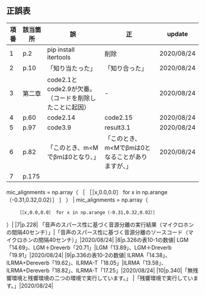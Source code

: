 ## 正誤表
|項番|該当箇所|誤|正|update|
|---|---|---|---|---|
|1|p.2| pip install itertools | 削除　|2020/08/24|
|2|p.10| 「知り当たった」|「知り合った」|2020/08/24|
|3|第二章|code2.1とcode2.9が欠番。（コードを削除したことに起因）|-|2020/08/24|
|4|p.60|code2.14|code2.15|2020/08/24|
|5|p.97|code3.9|result3.1|2020/08/24|
|6|p.82| 「このとき、m<Mでβmは0となり、」|「このとき、m<Mでβmは0となることがありますが、」|2020/08/24|
|7|p.175| 
mic_alignments = np.array（
    ［
        ［［x,0.0,0.0］ for x in np.arange（-0.31,0.32,0.02）］
  ］
） | 
mic_alignments = np.array（
    
        ［［x,0.0,0.0］ for x in np.arange（-0.31,0.32,0.02）］
  
）|
|7|p.228| 「音声のスパース性に基づく音源分離の実行結果（マイクロホンの間隔40センチ）」|「音声のスパース性に基づく音源分離のソースコード（マイクロホンの間隔40センチ）」|2020/08/24|
|8|p.326の表10-1の数値| LGM「14.69」、LGM＋Dreverb「20.71」|LGM「13.89」、LGM＋Dreverb「19.91」|2020/08/24|
|9|p.336の表10-2の数値| ILRMA「14.38」、ILRMA+Dereverb「19.62」、ILRMA-T「18.05」|ILRMA「13.58」、ILRMA+Dereverb「18.82」、ILRMA-T「17.25」|2020/08/24|
|10|p.340|「無残響環境と残響環境の二つの環境で実行しています。」 |「残響環境で実行しています。」|2020/08/24|



